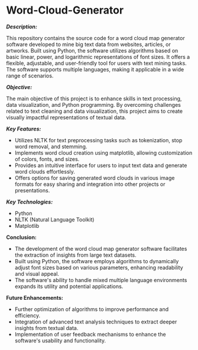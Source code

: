 # Word-Cloud-Generator

**_Description:_**

This repository contains the source code for a word cloud map generator software developed to mine big text data from websites, articles, or artworks. Built using Python, the software utilizes algorithms based on basic linear, power, and logarithmic representations of font sizes. It offers a flexible, adjustable, and user-friendly tool for users with text mining tasks. The software supports multiple languages, making it applicable in a wide range of scenarios.

**_Objective:_**

The main objective of this project is to enhance skills in text processing, data visualization, and Python programming. By overcoming challenges related to text cleaning and data visualization, this project aims to create visually impactful representations of textual data.

**_Key Features:_**

- Utilizes NLTK for text preprocessing tasks such as tokenization, stop word removal, and stemming.
- Implements word cloud creation using matplotlib, allowing customization of colors, fonts, and sizes.
- Provides an intuitive interface for users to input text data and generate word clouds effortlessly.
- Offers options for saving generated word clouds in various image formats for easy sharing and integration into other projects or presentations.

**_Key Technologies:_**

- Python
- NLTK (Natural Language Toolkit)
- Matplotlib

**Conclusion:**

- The development of the word cloud map generator software facilitates the extraction of insights from large text datasets.
- Built using Python, the software employs algorithms to dynamically adjust font sizes based on various parameters, enhancing readability and visual appeal.
- The software's ability to handle mixed multiple language environments expands its utility and potential applications.

**Future Enhancements:**

- Further optimization of algorithms to improve performance and efficiency.
- Integration of advanced text analysis techniques to extract deeper insights from textual data.
- Implementation of user feedback mechanisms to enhance the software's usability and functionality.
